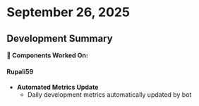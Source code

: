 # September 26, 2025

## Development Summary

**🔧 Components Worked On:**

#### **Rupali59**
- **Automated Metrics Update**
  - Daily development metrics automatically updated by bot
